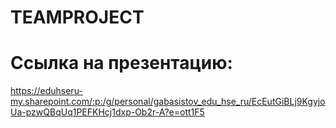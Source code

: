 # TEAMPROJECT
# Ссылка на презентацию:
https://eduhseru-my.sharepoint.com/:p:/g/personal/gabasistov_edu_hse_ru/EcEutGiBLj9KgyjoUa-pzwQBqUq1PEFKHcj1dxp-Ob2r-A?e=ott1F5


